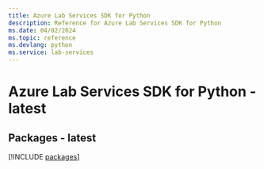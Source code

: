 ```yaml
---
title: Azure Lab Services SDK for Python
description: Reference for Azure Lab Services SDK for Python
ms.date: 04/02/2024
ms.topic: reference
ms.devlang: python
ms.service: lab-services
---
```

# Azure Lab Services SDK for Python - latest
## Packages - latest
[!INCLUDE [packages](lab-services-index.md)]